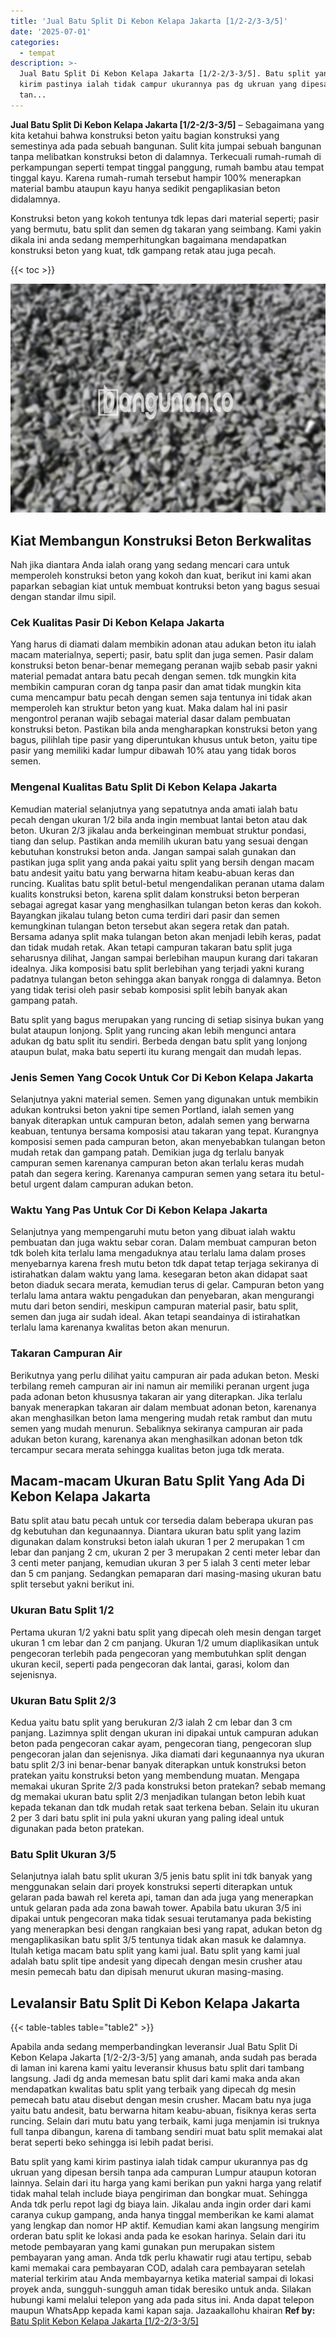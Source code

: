 ```yaml
---
title: 'Jual Batu Split Di Kebon Kelapa Jakarta [1/2-2/3-3/5]'
date: '2025-07-01'
categories:
  - tempat
description: >-
  Jual Batu Split Di Kebon Kelapa Jakarta [1/2-2/3-3/5]. Batu split yang kami
  kirim pastinya ialah tidak campur ukurannya pas dg ukruan yang dipesan bersih
  tan...
---
```


**Jual Batu Split Di Kebon Kelapa Jakarta \[1/2-2/3-3/5\]** – Sebagaimana yang kita ketahui bahwa konstruksi beton yaitu bagian konstruksi yang semestinya ada pada sebuah bangunan. Sulit kita jumpai sebuah bangunan tanpa melibatkan konstruksi beton di dalamnya. Terkecuali rumah-rumah di perkampungan seperti tempat tinggal panggung, rumah bambu atau tempat tinggal kayu. Karena rumah-rumah tersebut hampir 100% menerapkan material bambu ataupun kayu hanya sedikit pengaplikasian beton didalamnya.

Konstruksi beton yang kokoh tentunya tdk lepas dari material seperti; pasir yang bermutu, batu split dan semen dg takaran yang seimbang. Kami yakin dikala ini anda sedang memperhitungkan bagaimana mendapatkan konstruksi beton yang kuat, tdk gampang retak atau juga pecah.

{{< toc >}}

![Jual Batu Split Di Kebon Kelapa Jakarta [1/2-2/3-3/5]](/images/jual-batu-split-43.png)

## Kiat Membangun Konstruksi Beton Berkwalitas

Nah jika diantara Anda ialah orang yang sedang mencari cara untuk memperoleh konstruksi beton yang kokoh dan kuat, berikut ini kami akan paparkan sebagian kiat untuk membuat kontruksi beton yang bagus sesuai dengan standar ilmu sipil.

### Cek Kualitas Pasir Di Kebon Kelapa Jakarta

Yang harus di diamati dalam membikin adonan atau adukan beton itu ialah macam materialnya, seperti; pasir, batu split dan juga semen. Pasir dalam konstruksi beton benar-benar memegang peranan wajib sebab pasir yakni material pemadat antara batu pecah dengan semen. tdk mungkin kita membikin campuran coran dg tanpa pasir dan amat tidak mungkin kita cuma mencampur batu pecah dengan semen saja tentunya ini tidak akan memperoleh kan struktur beton yang kuat. Maka dalam hal ini pasir mengontrol peranan wajib sebagai material dasar dalam pembuatan konstruksi beton. Pastikan bila anda mengharapkan konstruksi beton yang bagus, pilihlah tipe pasir yang diperuntukan khusus untuk beton, yaitu tipe pasir yang memiliki kadar lumpur dibawah 10% atau yang tidak boros semen.

### Mengenal Kualitas Batu Split Di Kebon Kelapa Jakarta

Kemudian material selanjutnya yang sepatutnya anda amati ialah batu pecah dengan ukuran 1/2 bila anda ingin membuat lantai beton atau dak beton. Ukuran 2/3 jikalau anda berkeinginan membuat struktur pondasi, tiang dan selup. Pastikan anda memilih ukuran batu yang sesuai dengan kebutuhan konstruksi beton anda. Jangan sampai salah gunakan dan pastikan juga split yang anda pakai yaitu split yang bersih dengan macam batu andesit yaitu batu yang berwarna hitam keabu-abuan keras dan runcing. Kualitas batu split betul-betul mengendalikan peranan utama dalam kualits konstruksi beton, karena split dalam konstruksi beton berperan sebagai agregat kasar yang menghasilkan tulangan beton keras dan kokoh. Bayangkan jikalau tulang beton cuma terdiri dari pasir dan semen kemungkinan tulangan beton tersebut akan segera retak dan patah. Bersama adanya split maka tulangan beton akan menjadi lebih keras, padat dan tidak mudah retak. Akan tetapi campuran takaran batu split juga seharusnya dilihat, Jangan sampai berlebihan maupun kurang dari takaran idealnya. Jika komposisi batu split berlebihan yang terjadi yakni kurang padatnya tulangan beton sehingga akan banyak rongga di dalamnya. Beton yang tidak terisi oleh pasir sebab komposisi split lebih banyak akan gampang patah.

Batu split yang bagus merupakan yang runcing di setiap sisinya bukan yang bulat ataupun lonjong. Split yang runcing akan lebih mengunci antara adukan dg batu split itu sendiri. Berbeda dengan batu split yang lonjong ataupun bulat, maka batu seperti itu kurang mengait dan mudah lepas.

### Jenis Semen Yang Cocok Untuk Cor Di Kebon Kelapa Jakarta

Selanjutnya yakni material semen. Semen yang digunakan untuk membikin adukan kontruksi beton yakni tipe semen Portland, ialah semen yang banyak diterapkan untuk campuran beton, adalah semen yang berwarna keabuan, tentunya bersama komposisi atau takaran yang tepat. Kurangnya komposisi semen pada campuran beton, akan menyebabkan tulangan beton mudah retak dan gampang patah. Demikian juga dg terlalu banyak campuran semen karenanya campuran beton akan terlalu keras mudah patah dan segera kering. Karenanya campuran semen yang setara itu betul-betul urgent dalam campuran adukan beton.

### Waktu Yang Pas Untuk Cor Di Kebon Kelapa Jakarta

Selanjutnya yang mempengaruhi mutu beton yang dibuat ialah waktu pembuatan dan juga waktu sebar coran. Dalam membuat campuran beton tdk boleh kita terlalu lama mengaduknya atau terlalu lama dalam proses menyebarnya karena fresh mutu beton tdk dapat tetap terjaga sekiranya di istirahatkan dalam waktu yang lama. kesegaran beton akan didapat saat beton diaduk secara merata, kemudian terus di gelar. Campuran beton yang terlalu lama antara waktu pengadukan dan penyebaran, akan mengurangi mutu dari beton sendiri, meskipun campuran material pasir, batu split, semen dan juga air sudah ideal. Akan tetapi seandainya di istirahatkan terlalu lama karenanya kwalitas beton akan menurun.

### Takaran Campuran Air

Berikutnya yang perlu dilihat yaitu campuran air pada adukan beton. Meski terbilang remeh campuran air ini namun air memiliki peranan urgent juga pada adonan beton khususnya takaran air yang diterapkan. Jika terlalu banyak menerapkan takaran air dalam membuat adonan beton, karenanya akan menghasilkan beton lama mengering mudah retak rambut dan mutu semen yang mudah menurun. Sebaliknya sekiranya campuran air pada adukan beton kurang, karenanya akan menghasilkan adonan beton tdk tercampur secara merata sehingga kualitas beton juga tdk merata.

## Macam-macam Ukuran Batu Split Yang Ada Di Kebon Kelapa Jakarta

Batu split atau batu pecah untuk cor tersedia dalam beberapa ukuran pas dg kebutuhan dan kegunaannya. Diantara ukuran batu split yang lazim digunakan dalam konstruksi beton ialah ukuran 1 per 2 merupakan 1 cm lebar dan panjang 2 cm, ukuran 2 per 3 merupakan 2 centi meter lebar dan 3 centi meter panjang, kemudian ukuran 3 per 5 ialah 3 centi meter lebar dan 5 cm panjang. Sedangkan pemaparan dari masing-masing ukuran batu split tersebut yakni berikut ini.

### Ukuran Batu Split 1/2

Pertama ukuran 1/2 yakni batu split yang dipecah oleh mesin dengan target ukuran 1 cm lebar dan 2 cm panjang. Ukuran 1/2 umum diaplikasikan untuk pengecoran terlebih pada pengecoran yang membutuhkan split dengan ukuran kecil, seperti pada pengecoran dak lantai, garasi, kolom dan sejenisnya.

### Ukuran Batu Split 2/3

Kedua yaitu batu split yang berukuran 2/3 ialah 2 cm lebar dan 3 cm panjang. Lazimnya split dengan ukuran ini dipakai untuk campuran adukan beton pada pengecoran cakar ayam, pengecoran tiang, pengecoran slup pengecoran jalan dan sejenisnya. Jika diamati dari kegunaannya nya ukuran batu split 2/3 ini benar-benar banyak diterapkan untuk konstruksi beton pratekan yaitu konstruksi beton yang membendung muatan. Mengapa memakai ukuran Sprite 2/3 pada konstruksi beton pratekan? sebab memang dg memakai ukuran batu split 2/3 menjadikan tulangan beton lebih kuat kepada tekanan dan tdk mudah retak saat terkena beban. Selain itu ukuran 2 per 3 dari batu split ini pula yakni ukuran yang paling ideal untuk digunakan pada beton pratekan.

### Batu Split Ukuran 3/5

Selanjutnya ialah batu split ukuran 3/5 jenis batu split ini tdk banyak yang menggunakan selain dari proyek konstruksi seperti diterapkan untuk gelaran pada bawah rel kereta api, taman dan ada juga yang menerapkan untuk gelaran pada ada zona bawah tower. Apabila batu ukuran 3/5 ini dipakai untuk pengecoran maka tidak sesuai terutamanya pada bekisting yang menerapkan besi dengan rangkaian besi yang rapat, adukan beton dg mengaplikasikan batu split 3/5 tentunya tidak akan masuk ke dalamnya. Itulah ketiga macam batu split yang kami jual. Batu split yang kami jual adalah batu split tipe andesit yang dipecah dengan mesin crusher atau mesin pemecah batu dan dipisah menurut ukuran masing-masing.

## Levalansir Batu Split Di Kebon Kelapa Jakarta

{{< table-tables table="table2" >}}

Apabila anda sedang memperbandingkan leveransir Jual Batu Split Di Kebon Kelapa Jakarta \[1/2-2/3-3/5\] yang amanah, anda sudah pas berada di laman ini karena kami yaitu leveransir khusus batu split dari tambang langsung. Jadi dg anda memesan batu split dari kami maka anda akan mendapatkan kwalitas batu split yang terbaik yang dipecah dg mesin pemecah batu atau disebut dengan mesin crusher. Macam batu nya juga yaitu batu andesit, batu berwarna hitam keabu-abuan, fisiknya keras serta runcing. Selain dari mutu batu yang terbaik, kami juga menjamin isi truknya full tanpa dibangun, karena di tambang sendiri muat batu split memakai alat berat seperti beko sehingga isi lebih padat berisi.

Batu split yang kami kirim pastinya ialah tidak campur ukurannya pas dg ukruan yang dipesan bersih tanpa ada campuran Lumpur ataupun kotoran lainnya. Selain dari itu harga yang kami berikan pun yakni harga yang relatif tidak mahal telah include biaya pengiriman dan bongkar muat. Sehingga Anda tdk perlu repot lagi dg biaya lain. Jikalau anda ingin order dari kami caranya cukup gampang, anda hanya tinggal memberikan ke kami alamat yang lengkap dan nomor HP aktif. Kemudian kami akan langsung mengirim orderan batu split ke lokasi anda pada ke esokan harinya. Selain dari itu metode pembayaran yang kami gunakan pun merupakan sistem pembayaran yang aman. Anda tdk perlu khawatir rugi atau tertipu, sebab kami memakai cara pembayaran COD, adalah cara pembayaran setelah material terkirim atau Anda membayarnya ketika material sampai di lokasi proyek anda, sungguh-sungguh aman tidak beresiko untuk anda. Silakan hubungi kami melalui telepon yang ada pada situs ini. Anda dapat telepon maupun WhatsApp kepada kami kapan saja. Jazaakallohu khairan
**Ref by:** [Batu Split Kebon Kelapa Jakarta [1/2-2/3-3/5]](https://id.wikipedia.org/wiki/Batu)
